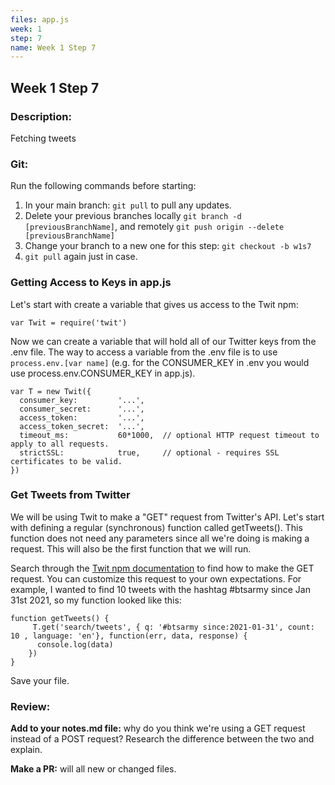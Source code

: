 ```yaml
---
files: app.js
week: 1
step: 7
name: Week 1 Step 7
---
```


## Week 1 Step 7

### Description:
Fetching tweets

### Git:

Run the following commands before starting:
1. In your main branch: `git pull` to pull any updates.
2. Delete your previous branches locally `git branch -d [previousBranchName]`, and remotely `git push origin --delete [previousBranchName]`
3. Change your branch to a new one for this step: `git checkout -b w1s7`
4. `git pull` again just in case.

### Getting Access to Keys in app.js

Let's start with create a variable that gives us access to the Twit npm:

```
var Twit = require('twit')
```

Now we can create a variable that will hold all of our Twitter keys from the .env file. The way to access a variable from the .env file is to use `process.env.[var name]` (e.g. for the CONSUMER_KEY in .env you would use process.env.CONSUMER_KEY in app.js).
 
```
var T = new Twit({
  consumer_key:         '...',
  consumer_secret:      '...',
  access_token:         '...',
  access_token_secret:  '...',
  timeout_ms:           60*1000,  // optional HTTP request timeout to apply to all requests.
  strictSSL:            true,     // optional - requires SSL certificates to be valid.
})
```

### Get Tweets from Twitter

We will be using Twit to make a "GET" request from Twitter's API. Let's start with defining a regular (synchronous) function called getTweets(). This function does not need any parameters since all we're doing is making a request. This will also be the first function that we will run.

Search through the [Twit npm documentation](https://www.npmjs.com/package/twit) to find how to make the GET request. You can customize this request to your own expectations. For example, I wanted to find 10 tweets with the hashtag #btsarmy since Jan 31st 2021, so my function looked like this:

```
function getTweets() {
     T.get('search/tweets', { q: '#btsarmy since:2021-01-31', count: 10 , language: 'en'}, function(err, data, response) {
      console.log(data)
    })
}
```

Save your file.

### Review:

**Add to your notes.md file:** why do you think we're using a GET request instead of a POST request? Research the difference between the two and explain.

**Make a PR:** will all new or changed files.
